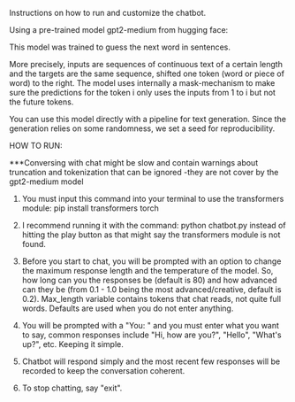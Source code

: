 Instructions on how to run and customize the chatbot.

Using a pre-trained model gpt2-medium from hugging face:

This model was trained to guess the next word in sentences.

More precisely, inputs are sequences of continuous text of a certain length and the targets are the same sequence, shifted one token (word or piece of word) to the right. The model uses internally a mask-mechanism to make sure the predictions for the token i only uses the inputs from 1 to i but not the future tokens.

You can use this model directly with a pipeline for text generation. Since the generation relies on some randomness, we set a seed for reproducibility.

HOW TO RUN:

***Conversing with chat might be slow and contain warnings about truncation and tokenization that can be ignored -they are not cover by the gpt2-medium model

1) You must input this command into your terminal to use the transformers module: pip install transformers torch

2) I recommend running it with the command: python chatbot.py instead of hitting the play button as that might say the transformers module is not found.

4) Before you start to chat, you will be prompted with an option to change the maximum response length and the temperature of the model. So, how long can you the responses be (default is 80) and how advanced can they be (from 0.1 - 1.0 being the most advanced/creative, default is 0.2). Max_length variable contains tokens that chat reads, not quite full words. Defaults are used when you do not enter anything.

5) You will be prompted with a "You: " and you must enter what you want to say, common responses include "Hi, how are you?", "Hello", "What's up?", etc. Keeping it simple.

5) Chatbot will respond simply and the most recent few responses will be recorded to keep the conversation coherent.

6) To stop chatting, say "exit".
